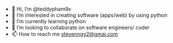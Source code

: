 - 👋 Hi, I’m @teddypham9x
- 👀 I’m interested in creating software (apps/web) by using python 
- 🌱 I’m currently learning python
- 💞️ I’m looking to collaborate on software engineers/ coder 
- 📫 How to reach me stevenngy2@gmai.com

<!---
teddypham9x/teddypham9x is a ✨ special ✨ repository because its `README.md` (this file) appears on your GitHub profile.
You can click the Preview link to take a look at your changes.
--->
